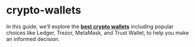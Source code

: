 # crypto-wallets
In this guide, we’ll explore the **[best crypto wallets](https://www.finowings.com/Crypto-Currency/best-crypto-wallets)** including popular choices like Ledger, Trezor, MetaMask, and Trust Wallet, to help you make an informed decision.
